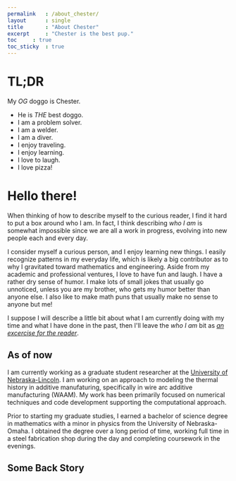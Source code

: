 ```yaml
---
permalink	: /about_chester/
layout		: single
title		: "About Chester"
excerpt		: "Chester is the best pup."
toc		: true
toc_sticky	: true
---
```


# TL;DR
My *OG* doggo is Chester.
* He is *THE* best doggo.
* I am a problem solver.
* I am a welder.
* I am a diver.
* I enjoy traveling.
* I enjoy learning.
* I love to laugh.
* I love pizza!

# Hello there!
When thinking of how to describe myself to the curious reader, I find it hard to put a box around who I am. In fact, I think describing *who I am* is somewhat impossible since we are all a work in progress, evolving into new people each and every day. 

I consider myself a curious person, and I enjoy learning new things. I easily recognize patterns in my everyday life, which is likely a big contributor as to why I gravitated toward mathematics and engineering. Aside from my academic and professional ventures, I love to have fun and laugh. I have a rather dry sense of humor. I make lots of small jokes that usually go unnoticed, unless you are my brother, who gets my humor better than anyone else. I also like to make math puns that usually make no sense to anyone but me!

I suppose I will describe a little bit about what I am currently doing with my time and what I have done in the past, then I'll leave the *who I am* bit as [*an excercise for the reader*](https://en.wikipedia.org/wiki/Proof_by_intimidation).

## As of now
I am currently working as a graduate student researcher at the [University of Nebraska-Lincoln](https://www.unl.edu). I am working on an approach to modeling the thermal history in additive manufaturing, specifically in wire arc additive manufacturing (WAAM). My work has been primarily focused on numerical techniques and code development supporting the computational approach.

Prior to starting my graduate studies, I earned a bachelor of science degree in mathematics with a minor in physics from the University of Nebraska-Omaha. I obtained the degree over a long period of time, working full time in a steel fabrication shop during the day and completing coursework in the evenings.

## Some Back Story
